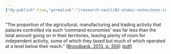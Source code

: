 ```yaml
---
{"dg-publish":true,"permalink":"/research-vault/02-atomic-notes/even-in-ancient-command-economies-like-egypt-much-independent-and-untaxed-commercial-activity-occurred/"}
---
```


“The proportion of the agricultural, manufacturing and trading activity that palaces controlled via such ‘command economies’ was far less than the total amount going on in their territories, leaving plenty of room for independent activity, some of which they taxed but much of which operated at a level below their reach.” ([Broodbank, 2013, p. 356](zotero://select/library/items/IR54JIQG)) ([pdf](zotero://open-pdf/library/items/85K7BT2G?page=332&annotation=22H6URVB))